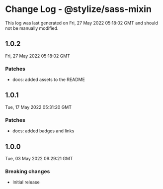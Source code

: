 # Change Log - @stylize/sass-mixin

This log was last generated on Fri, 27 May 2022 05:18:02 GMT and should not be manually modified.

## 1.0.2
Fri, 27 May 2022 05:18:02 GMT

### Patches

- docs: added assets to the README

## 1.0.1
Tue, 17 May 2022 05:31:20 GMT

### Patches

- docs: added badges and links

## 1.0.0
Tue, 03 May 2022 09:29:21 GMT

### Breaking changes

- Initial release


